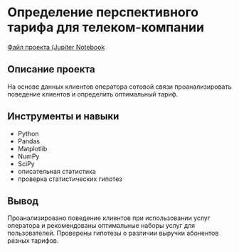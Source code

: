 # Определение перспективного тарифа для телеком-компании
[Файл проекта (Jupiter Notebook]()


## Описание проекта
На основе данных клиентов оператора сотовой связи проанализировать поведение клиентов и определить оптимальный тариф.

##  Инструменты и навыки
- Python
- Pandas
- Matplotlib
- NumPy
- SciPy
- описательная статистика
- проверка статистических гипотез

## Вывод
Проанализировано поведение клиентов при использовании услуг оператора и
рекомендованы оптимальные наборы услуг для пользователей. Проверены гипотезы о различии выручки абонентов разных тарифов.